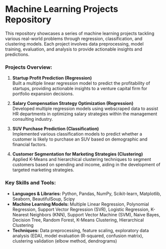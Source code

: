 # Machine Learning Projects Repository

This repository showcases a series of machine learning projects tackling various real-world problems through regression, classification, and clustering models. Each project involves data preprocessing, model training, evaluation, and analysis to provide actionable insights and predictions.

### Projects Overview:

1. **Startup Profit Prediction (Regression)**  
   Built a multiple linear regression model to predict the profitability of startups, providing actionable insights to a venture capital firm for portfolio expansion decisions.

2. **Salary Compensation Strategy Optimization (Regression)**  
   Developed multiple regression models using webscraped data to assist HR departments in optimizing salary strategies within the management consulting industry.

3. **SUV Purchase Prediction (Classification)**  
   Implemented various classification models to predict whether a customer is likely to purchase an SUV based on demographic and financial factors.

4. **Customer Segmentation for Marketing Strategies (Clustering)**  
   Applied K-Means and hierarchical clustering techniques to segment customers based on spending and income, aiding in the development of targeted marketing strategies.

### Key Skills and Tools:
- **Languages & Libraries:** Python, Pandas, NumPy, Scikit-learn, Matplotlib, Seaborn, BeautifulSoup, Scipy  
- **Machine Learning Models:** Multiple Linear Regression, Polynomial Regression, Support Vector Regression (SVR), Logistic Regression, K-Nearest Neighbors (KNN), Support Vector Machine (SVM), Naive Bayes, Decision Tree, Random Forest, K-Means Clustering, Hierarchical Clustering  
- **Techniques:** Data preprocessing, feature scaling, exploratory data analysis (EDA), model evaluation (R-squared, confusion matrix), clustering validation (elbow method, dendrograms)

